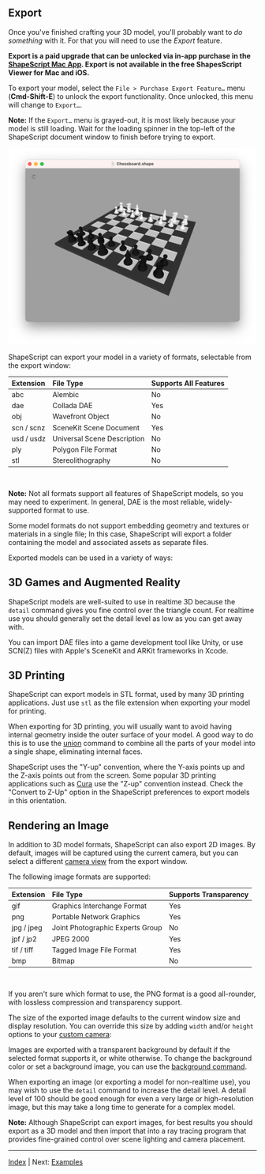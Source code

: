Export
---

Once you've finished crafting your 3D model, you'll probably want to *do something* with it. For that you will need to use the *Export* feature.

**Export is a paid upgrade that can be unlocked via in-app purchase in the [ShapeScript Mac App](https://apps.apple.com/app/id1441135869). Export is not available in the free ShapesScript Viewer for Mac and iOS.**

To export your model, select the `File > Purchase Export Feature…`  menu (**Cmd-Shift-E**) to unlock the export functionality. Once unlocked, this menu will change to `Export…`.

**Note:** If the `Export…` menu is grayed-out, it is most likely because your model is still loading. Wait for the loading spinner in the top-left of the ShapeScript document window to finish before trying to export.

![Loading](../../images/loading.png)

ShapeScript can export your model in a variety of formats, selectable from the export window:

Extension             | File Type                                        | Supports All Features
:-------------------- | :------------------------------------------------|:------------------------------
abc                   | Alembic                                          | No 
dae                   | Collada DAE                                      | Yes
obj                   | Wavefront Object                                 | No
scn / scnz            | SceneKit Scene Document                          | Yes
usd / usdz            | Universal Scene Description                      | No
ply                   | Polygon File Format                              | No
stl                   | Stereolithography                                | No

<br/>

**Note:** Not all formats support all features of ShapeScript models, so you may need to experiment. In general, DAE is the most reliable, widely-supported format to use.

Some model formats do not support embedding geometry and textures or materials in a single file; In this case, ShapeScript will export a folder containing the model and associated assets as separate files.

Exported models can be used in a variety of ways:

## 3D Games and Augmented Reality

ShapeScript models are well-suited to use in realtime 3D because the `detail` command gives you fine control over the triangle count. For realtime use you should generally set the detail level as low as you can get away with.

You can import DAE files into a game development tool like Unity, or use SCN(Z) files with Apple's SceneKit and ARKit frameworks in Xcode.

## 3D Printing

ShapeScript can export models in STL format, used by many 3D printing applications. Just use `stl` as the file extension when exporting your model for printing. 

When exporting for 3D printing, you will usually want to avoid having internal geometry inside the outer surface of your model. A good way to do this is to use the [union](csg.md#union) command to combine all the parts of your model into a single shape, eliminating internal faces.

ShapeScript uses the "Y-up" convention, where the Y-axis points up and the Z-axis points out from the screen. Some popular 3D printing applications such as [Cura](https://ultimaker.com/software/ultimaker-cura) use the "Z-up" convention instead. Check the "Convert to Z-Up" option in the ShapeScript preferences to export models in this orientation.

## Rendering an Image

In addition to 3D model formats, ShapeScript can also export 2D images. By default, images will be captured using the current camera, but you can select a different [camera view](cameras.md) from the export window. 

The following image formats are supported:

Extension             | File Type                                         | Supports Transparency
:---------------------| :-------------------------------------------------|:------------------------------
gif                   | Graphics Interchange Format                       | Yes
png                   | Portable Network Graphics                         | Yes
jpg / jpeg            | Joint Photographic Experts Group                  | No
jpf / jp2             | JPEG 2000                                         | Yes
tif / tiff            | Tagged Image File Format                          | Yes 
bmp                   | Bitmap                                            | No

<br/>

If you aren't sure which format to use, the PNG format is a good all-rounder, with lossless compression and transparency support.

The size of the exported image defaults to the current window size and display resolution. You can override this size by adding `width` and/or `height` options to your [custom camera](cameras.md#pixel-dimensions):

Images are exported with a transparent background by default if the selected format supports it, or white otherwise. To change the background color or set a background image, you can use the [background command](commands.md#background).

When exporting an image (or exporting a model for non-realtime use), you may wish to use the `detail` command to increase the detail level. A detail level of 100 should be good enough for even a very large or high-resolution image, but this may take a long time to generate for a complex model.

**Note:** Although ShapeScript can export images, for best results you should export as a 3D model and then import that into a ray tracing program that provides fine-grained control over scene lighting and camera placement.

---
[Index](index.md) | Next: [Examples](examples.md)
